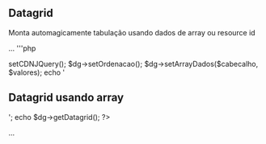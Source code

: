 <h2>Datagrid</h2>
<p>Monta automagicamente tabulação usando dados de array ou resource id</p>

...
'''php

<?php 
    $cabecalho = ['Modelo','Ano','Marca','Potencia'];
    $valores = [
        ['Palio','1997','Fiat','1.0'],
        ['Astra','1999','Chevrolet','2.0'],
        ['Vectra','1999','Chevrolet','4.5'],
    ];
    
    $dg = new Datagrid();
    $dg->setCDNJQuery();
    $dg->setOrdenacao();
    $dg->setArrayDados($cabecalho, $valores);
    echo '<h2 class="page-header"> Datagrid usando array  </h2>';
    echo $dg->getDatagrid();      
?>

...
